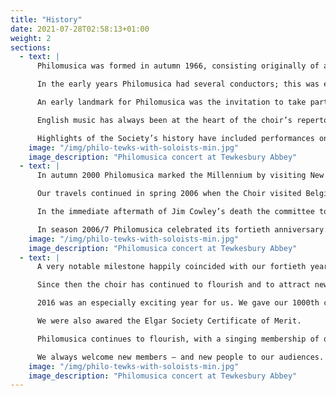 ```yaml
---
title: "History"
date: 2021-07-28T02:58:13+01:00
weight: 2
sections:
  - text: |
      Philomusica was formed in autumn 1966, consisting originally of a Soloists’ Consort of 16 voices and about 24 chorus members. Its first concert was given in February the following year. The main driving force behind Philomusica in the early years was James Walkley, who was for many years a professional singer and for a time a lay clerk at Gloucester Cathedral. He also founded the Cheltenham Bach Choir in 1946. In 1988 he was awarded the MBE for his services to music.

      In the early years Philomusica had several conductors; this was essential because the choir thought nothing of giving up to 30 concerts a year! However, one man, James Cowley, was the backbone of Philomusica’s conducting staff and over time he became the principal conductor. Jim was especially noted for his devotion to the music of Bach and that of English composers, especially Elgar. As well as his work with Philomusica Jim Cowley served as Director of Music at Tetbury Parish Church, holding that post for a few weeks short of thirty years until his untimely death in December 1998.

      An early landmark for Philomusica was the invitation to take part in the 1972 celebrations in Down Ampney to mark the centenary of the birth in that Gloucestershire village of the composer, Ralph Vaughan Williams. This invitation recognised the reputation the choir had already acquired for singing music by English composers and as a result of that invitation more works by Vaughan Williams, such as Dona Nobis Pacem and Toward the Unknown Region, entered our repertoire. 

      English music has always been at the heart of the choir’s repertoire, especially the music of Sir Edward Elgar. In 1978 Philomusica mounted an ambitious and highly successful two-week festival of Elgar’s music in Tewkesbury. As the centrepiece of the festival Elgar’s two substantial oratorios, The Apostles and The Kingdom were performed in Tewkesbury Abbey. These performances took place on the same day, as Elgar had always hoped; this was the first time that this had been accomplished and attracted Elgar enthusiasts from around the world to the festival. Several more Elgar festivals took place in subsequent years in Hereford, Gloucester and Worcester, further enhancing Philomusica’s reputation in the music of Elgar. 

      Highlights of the Society’s history have included performances on two occasions attended by members of the Royal Family; one by the Prince and Princess of Wales and one by Princess Michael of Kent. The choir has also made several highly successful overseas concert tours. In 1990 we visited Holland to take part in a Mozart Festival and in 1996 we visited Metz in Northern France where we joined with a local choir to perform two concerts, including one in Metz Cathedral, and gave a concert on our own in the town’s premier concert hall, L’Arsenal. Two years later we were delighted to host a reciprocal visit by our French colleagues and together we gave performances of the great Te Deum by Berlioz in Pershore Abbey and Gloucester Cathedral, conducted by Jim Cowley. Sadly, those were the last major concerts that he conducted before his death in December 1998.
    image: "/img/philo-tewks-with-soloists-min.jpg"
    image_description: "Philomusica concert at Tewkesbury Abbey"
  - text: |
      In autumn 2000 Philomusica marked the Millennium by visiting New England where we performed both in Gloucester and Worcester, Massachusetts. The Millennium celebrations continued on our return from the USA; a few weeks later, in Cheltenham Town Hall, we gave the first performance of The Crown of Life, an hour-long piece that we had commissioned from Richard Knight, then the Director of Music at Dean Close School, Cheltenham. Richard himself conducted the première of this colourful and eloquent piece.

      Our travels continued in spring 2006 when the Choir visited Belgium and gave highly successful concerts of English music in Bruges and Aalst. Our varied selection of English music went down extremely well with the Belgian audiences, who gave us standing ovations at the end of each concert. We had a similarly enthusiastic response when we gave concerts in Normandy at Easter 2009. We’re looking forward to our next overseas venture: a concert tour of Belgium and Holland in May 2013.

      In the immediate aftermath of Jim Cowley’s death the committee took a deliberate decision to take time before considering the appointment of another principal conductor. However, a key decision was taken at the end of 2001 when Linda Parsons, who had conducted several concerts since Jim’s death, was appointed as Philomusica’s Conductor following a triumphant performance of Elgar’s The Kingdom in Tewkesbury Abbey. Under her leadership the choir has since gone from strength to strength.    

      In season 2006/7 Philomusica celebrated its fortieth anniversary. To open the season we gave a gala performance of Elgar’s Dream of Gerontius to a packed and very appreciative audience in Tewkesbury Abbey in November 2006. The concert was our tribute to our President, the distinguished tenor, John Mitchinson. He was our guest soloist, singing the title role, in which he has achieved worldwide acclaim during his long and distinguished career.
    image: "/img/philo-tewks-with-soloists-min.jpg"
    image_description: "Philomusica concert at Tewkesbury Abbey"
  - text: |
      A very notable milestone happily coincided with our fortieth year. On April 28th 2007 Philomusica gave its 900th concert. This also took place in Tewkesbury Abbey with Linda Parsons again on the rostrum to conduct a programme of music by two great composers who were born in the area from which we draw our membership and where we give most of our concerts. Sir Edward Elgar, born in Worcestershire, was represented by his ‘Enigma’ Variations and we also performed the mighty Sea Symphony by Ralph Vaughan Williams, born in Gloucestershire. Their music has featured strongly in our programmes over the years so it was fitting that we included important and much-loved works by both of them on this significant occasion in our history.

      Since then the choir has continued to flourish and to attract new members. Highlights have included an acclaimed performance of Handel’s Messiah (2008), Orff’s Carmina Burana (2009) and Elgar’s The Kingdom (2011). Linda has also made a point of championing music by modern English composers and our programmes have included  Andrew Carter’s Laudate Dominum, Karl Jenkins’ The Armed Man, John Rutter’s Requiem and Feel the Spirit, John Sanders’ Te Deum (2010) and Jonathan Willcocks’ Lux Perpetua. All of these works proved extremely popular both with the choir and with our audiences, as did Howard Goodall’s Eternal Light. A Requiem, of which we gave the Three Counties première in 2009. We also enjoy letting down our (musical) hair and, amongst our lighter programmes, we had particular fun performing Joseph and his Amazing Technicolour Dreamcoat in 2011.

      2016 was an especially exciting year for us. We gave our 1000th concert in the spring and then, in the autumn, celebrated Philomusica’s 50th birthday.

      We were also awared the Elgar Society Certificate of Merit.

      Philomusica continues to flourish, with a singing membership of over 100. We also continue to maintain the vision of our founders. So we remain a choir that welcomes new members without auditions; except for the occasional distinguished guest all the soloists, even in the most demanding roles, are members of the choir just as has been the case since the start. We love to perform in the two prestigious churches that have become our ‘homes’ for major orchestral concerts, the wonderful abbey churches in Pershore and Tewkesbury but we still take great delight in giving most of our concerts in smaller churches where live concerts are more of a rarity. And we proudly maintain our tradition of raising money for charities, local and national, large and small, through our concerts and we continue to add to the tens of thousands of pounds we’ve helped to raise. Last, but by no means least – indeed, crucially - we continue to have great fun and to enjoy singing great music.

      We always welcome new members – and new people to our audiences. So why not join us as a singer or come to listen to our concerts? You can be part of Philomusica!
    image: "/img/philo-tewks-with-soloists-min.jpg"
    image_description: "Philomusica concert at Tewkesbury Abbey"
---
```


